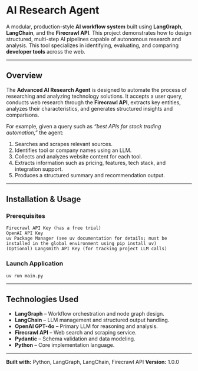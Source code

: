 # AI Research Agent

A modular, production-style **AI workflow system** built using **LangGraph**, **LangChain**, and the **Firecrawl API**.
This project demonstrates how to design structured, multi-step AI pipelines capable of autonomous research and analysis. 
This tool specializes in identifying, evaluating, and comparing **developer tools** across the web.

---

## Overview

The **Advanced AI Research Agent** is designed to automate the process of researching and analyzing technology solutions.
It accepts a user query, conducts web research through the **Firecrawl API**, extracts key entities, analyzes their characteristics, and generates structured insights and comparisons.

For example, given a query such as *“best APIs for stock trading automation,”* the agent:

1. Searches and scrapes relevant sources.
2. Identifies tool or company names using an LLM.
3. Collects and analyzes website content for each tool.
4. Extracts information such as pricing, features, tech stack, and integration support.
5. Produces a structured summary and recommendation output.

---

## Installation & Usage

### Prerequisites

```
Firecrawl API Key (has a free trial)
OpenAI API Key
uv Package Manager (see uv documentation for details; must be installed in the global environment using pip install uv)
(Optional) Langsmith API Key (for tracking project LLM calls)
```

### Launch Application
```
uv run main.py
```

---

## Technologies Used

* **LangGraph** – Workflow orchestration and node graph design.
* **LangChain** – LLM management and structured output handling.
* **OpenAI GPT-4o** – Primary LLM for reasoning and analysis.
* **Firecrawl API** – Web search and scraping service.
* **Pydantic** – Schema validation and data modeling.
* **Python** – Core implementation language.

---

**Built with:** Python, LangGraph, LangChain, Firecrawl API
**Version:** 1.0.0

